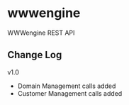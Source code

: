wwwengine
=========

WWWengine REST API

Change Log
-----------

v1.0

- Domain Management calls added
- Customer Management calls added
